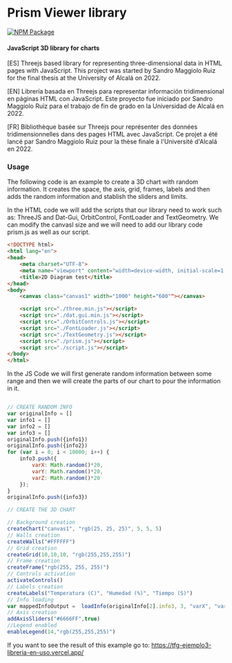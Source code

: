 # Prism Viewer library
[![NPM Package][npm]][npm-url]

#### JavaScript 3D library for charts ####
[ES] Threejs based library for representing three-dimensional data in HTML pages with JavaScript. This project was started by Sandro Maggiolo Ruiz for the final thesis at the University of Alcalá on 2022.

[EN] Librería basada en Threejs para representar información tridimensional en páginas HTML con JavaScript. Este proyecto fue iniciado por Sandro Maggiolo Ruiz para el trabajo de fin de grado en la Universidad de Alcalá en 2022.

[FR] Bibliothèque basée sur Threejs pour représenter des données tridimensionnelles dans des pages HTML avec JavaScript. Ce projet a été lancé par Sandro Maggiolo Ruiz pour la thèse finale à l'Université d'Alcalá en 2022.

### Usage ###
The following code is an example to create a 3D chart with random information. It creates the space, the axis, grid, frames, labels and then adds the random information and stablish the sliders and limits.

In the HTML code we will add the scripts that our library need to work such as: ThreeJS and Dat-Gui, OrbitControl, FontLoader and TextGeometry. We can modify the canvasl size and we will need to add our library code prism.js as well as our script.

```html
<!DOCTYPE html>
<html lang="en">
<head>
    <meta charset="UTF-8">
    <meta name="viewport" content="width=device-width, initial-scale=1.0">
    <title>2D Diagram test</title>
</head>
<body>
    <canvas class="canvas1" width="1000" height="600""></canvas>

    <script src="./three.min.js"></script>
    <script src="./dat.gui.min.js"></script>
    <script src="./OrbitControls.js"></script>
    <script src="./FontLoader.js"></script>
    <script src="./TextGeometry.js"></script>
    <script src="./prism.js"></script>
    <script src="./script.js"></script>
</body>
</html>

```

In the JS Code we will first generate random information between some range and then we will create the parts of our chart to pour the information in it.

```javascript

// CREATE RANDOM INFO
var originalInfo = []
var info1 = []
var info2 = []
var info3 = []
originalInfo.push({info1})
originalInfo.push({info2})
for (var i = 0; i < 10000; i++) {
    info3.push({
        varX: Math.random()*20,
        varY: Math.random()*20,
        varZ: Math.random()*20
    });
}
originalInfo.push({info3})

// CREATE THE 3D CHART

// Background creation
createChart("canvas1", "rgb(25, 25, 25)", 5, 5, 5)
// Walls creation
createWalls("#FFFFFF")
// Grid creation
createGrid(10,10,10, "rgb(255,255,255)")
// Frame creation
createFrame("rgb(255, 255, 255)")
// Controls activation
activateControls()
// Labels creation
createLabels("Temperatura (C)", "Humedad (%)", "Tiempo (S)")
// Info loading
var mappedInfoOutput =  loadInfo(originalInfo[2].info3, 3, "varX", "varY", "varZ", "rgb(212, 127, 30)", 50, "rgb(255,255,255)")
// Axis creation
addAxisSliders("#6666FF",true)
//Legend enabled
enableLegend(14,"rgb(255,255,255)")
```

If you want to see the result of this example go to: https://tfg-ejemplo3-libreria-en-uso.vercel.app/

[npm]: https://img.shields.io/npm/v/three
[npm-url]: https://www.npmjs.com/